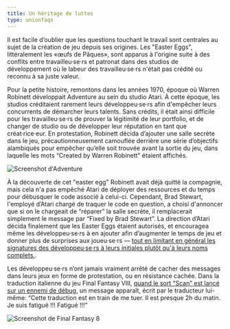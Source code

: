 ```yaml
---
title: Un héritage de luttes
type: unionfaqs
---
```


Il est facile d’oublier que les questions touchant le travail sont centrales au sujet de la création de jeu depuis ses origines. Les "Easter Eggs", littéralement les «œufs de Pâques», sont apparus à l'origine suite à des conflits entre travailleu·se·rs et patronat dans des studios de développement où le labeur des travailleu·se·rs n'était pas crédité ou reconnu à sa juste valeur.

Pour la petite histoire, remontons dans les années 1970, époque où Warren Robinett développait Adventure au sein du studio Atari. À cette époque, les studios créditaient rarement leurs développeu·se·rs afin d'empêcher leurs concurrents de démarcher leurs talents. Sans crédits, il était ainsi difficile pour les travailleu·se·rs de prouver la légitimité de leur portfolio, et de changer de studio ou de développer leur réputation en tant que créat·rice·eur. En protestation, Robinett décida d’ajouter une salle secrète dans le jeu, précautionneusement camouflée derrière une série d’objectifs alambiqués pour empêcher qu’elle soit trouvée avant la sortie du jeu, dans laquelle les mots “Created by Warren Robinett” étaient affichés.

<div class="md-img">
<img
  src="/images/faqs/adventure.png"
  alt="Screenshot d'Adventure"
/>
</div>

À la découverte de cet "easter egg" Robinett avait déjà quitté la compagnie, mais cela n'a pas empêché Atari de déployer des ressources et du temps pour débusquer le code associé à celui-ci.
Cependant, Brad Stewart, l'employé d’Atari chargé de traquer le code en question, a choisi d'annoncer que si on le chargeait de “réparer” la salle secrète, il remplacerait simplement le message par “Fixed by Brad Stewart”. La direction d’Atari décida finalement que les Easter Eggs étaient autorisés, et encouragea même les développeu·se·rs à en ajouter afin d’augmenter le temps de jeu et donner plus de surprises aux joueu·se·rs — [tout en limitant en général les signatures des développeu·se·rs à leurs initiales plutôt qu'à leurs noms complets.](https://books.google.ca/books?id=aZv6AQAAQBAJ&pg=PA713&lpg=PA713#v=onepage&q&f=false).

Les développeu·se·rs n’ont jamais vraiment arrêté de cacher des messages dans leurs jeux en forme de protestation, ou en résistance cachée. Dans la traduction italienne du jeu Final Fantasy VIII, [quand le sort “Scan” est lancé sur un ennemi de débug](https://twitter.com/SimplyRagny/status/1058198479707820032), un message apparaît, écrit par le traducteur lui-même: “Cette traduction est en train de me tuer. Il est presque 2h du matin. Je suis fatigué !!! Fatigué !!!”

<div class="md-img">
<img
  src="/images/faqs/ff8.png"
  alt="Screenshot de Final Fantasy 8"
/>
</div>
